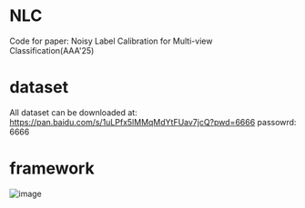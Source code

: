 # NLC
Code for paper: Noisy Label Calibration for Multi-view Classification(AAA'25)
# dataset
All dataset can be downloaded at: https://pan.baidu.com/s/1uLPfx5lMMqMdYtFUav7jcQ?pwd=6666 passowrd: 6666 
# framework
![image](https://github.com/sstaree/NLC/image/framework.png)
